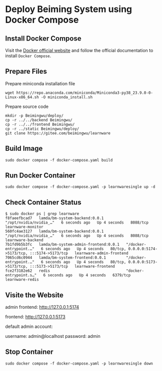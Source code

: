 # Deploy Beiming System using Docker Compose

## Install Docker Compose
Visit the [Docker official website](https://docs.docker.com/compose/install/#installing-compose) and follow the official documentation to install `Docker Compose`.

## Prepare Files
Prepare miniconda installation file
```shell
wget https://repo.anaconda.com/miniconda/Miniconda3-py38_23.9.0-0-Linux-x86_64.sh -O miniconda_install.sh
```

Prepare source code
```shell
mkdir -p Beimingwu/deploy/
cp -r ../../backend Beimingwu/
cp -r ../../frontend Beimingwu/
cp -r ../static Beimingwu/deploy/
git clone https://gitee.com/beimingwu/learnware
```

## Build Image
```shell
sudo docker compose -f docker-compose.yaml build
```

## Run Docker Container
```shell
sudo docker compose -f docker-compose.yaml -p learnwaresingle up -d
```

## Check Container Status
```shell
$ sudo docker ps | grep learnware
f8faeefbcad7   lamda/bm-system-backend:0.0.1          "/opt/nvidia/nvidia_…"   6 seconds ago   Up 4 seconds   8088/tcp                                            learnware-monitor
560fc4ae3127   lamda/bm-system-backend:0.0.1          "/opt/nvidia/nvidia_…"   6 seconds ago   Up 4 seconds   8088/tcp                                            learnware-backend
7b1fd9b5b3fc   lamda/bm-system-admin-frontend:0.0.1   "/docker-entrypoint.…"   6 seconds ago   Up 4 seconds   80/tcp, 0.0.0.0:5174->5173/tcp, :::5174->5173/tcp   learnware-admin-frontend
7065cd6c0944   lamda/bm-system-frontend:0.0.1         "/docker-entrypoint.…"   6 seconds ago   Up 4 seconds   80/tcp, 0.0.0.0:5173->5173/tcp, :::5173->5173/tcp   learnware-frontend
fce2f3102e62   redis                                  "docker-entrypoint.s…"   6 seconds ago   Up 4 seconds   6379/tcp                                            learnware-redis
```

## Visite the Website
admin frontend: http://127.0.0.1:5174

frontend: http://127.0.0.1:5173

default admin account:

username: admin@localhost 
password: admin

## Stop Container
```shell
sudo docker compose -f docker-compose.yaml -p learnwaresingle down
```
